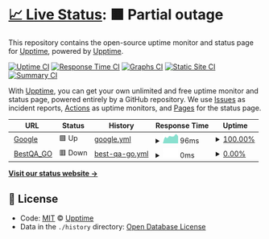 # [📈 Live Status](https://demo.upptime.js.org): <!--live status--> **🟧 Partial outage**

This repository contains the open-source uptime monitor and status page for [Upptime](https://upptime.js.org), powered by [Upptime](https://github.com/upptime/upptime).

[![Uptime CI](https://github.com/koj-co/upptime/workflows/Uptime%20CI/badge.svg)](https://github.com/koj-co/upptime/actions?query=workflow%3A%22Uptime+CI%22)
[![Response Time CI](https://github.com/koj-co/upptime/workflows/Response%20Time%20CI/badge.svg)](https://github.com/koj-co/upptime/actions?query=workflow%3A%22Response+Time+CI%22)
[![Graphs CI](https://github.com/koj-co/upptime/workflows/Graphs%20CI/badge.svg)](https://github.com/koj-co/upptime/actions?query=workflow%3A%22Graphs+CI%22)
[![Static Site CI](https://github.com/koj-co/upptime/workflows/Static%20Site%20CI/badge.svg)](https://github.com/koj-co/upptime/actions?query=workflow%3A%22Static+Site+CI%22)
[![Summary CI](https://github.com/koj-co/upptime/workflows/Summary%20CI/badge.svg)](https://github.com/koj-co/upptime/actions?query=workflow%3A%22Summary+CI%22)

With [Upptime](https://upptime.js.org), you can get your own unlimited and free uptime monitor and status page, powered entirely by a GitHub repository. We use [Issues](https://github.com/upptime/upptime/issues) as incident reports, [Actions](https://github.com/swuecho/upptime/actions) as uptime monitors, and [Pages](https://demo.upptime.js.org) for the status page.

<!--start: status pages-->
<!-- This summary is generated by Upptime (https://github.com/upptime/upptime) -->
<!-- Do not edit this manually, your changes will be overwritten -->
<!-- prettier-ignore -->
| URL | Status | History | Response Time | Uptime |
| --- | ------ | ------- | ------------- | ------ |
| <img alt="" src="https://icons.duckduckgo.com/ip3/www.google.com.ico" height="13"> [Google](https://www.google.com) | 🟩 Up | [google.yml](https://github.com/swuecho/upptime/commits/HEAD/history/google.yml) | <details><summary><img alt="Response time graph" src="./graphs/google/response-time-week.png" height="20"> 96ms</summary><br><a href="https://swuecho.github.io/upptime/history/google"><img alt="Response time 108" src="https://img.shields.io/endpoint?url=https%3A%2F%2Fraw.githubusercontent.com%2Fswuecho%2Fupptime%2FHEAD%2Fapi%2Fgoogle%2Fresponse-time.json"></a><br><a href="https://swuecho.github.io/upptime/history/google"><img alt="24-hour response time 98" src="https://img.shields.io/endpoint?url=https%3A%2F%2Fraw.githubusercontent.com%2Fswuecho%2Fupptime%2FHEAD%2Fapi%2Fgoogle%2Fresponse-time-day.json"></a><br><a href="https://swuecho.github.io/upptime/history/google"><img alt="7-day response time 96" src="https://img.shields.io/endpoint?url=https%3A%2F%2Fraw.githubusercontent.com%2Fswuecho%2Fupptime%2FHEAD%2Fapi%2Fgoogle%2Fresponse-time-week.json"></a><br><a href="https://swuecho.github.io/upptime/history/google"><img alt="30-day response time 127" src="https://img.shields.io/endpoint?url=https%3A%2F%2Fraw.githubusercontent.com%2Fswuecho%2Fupptime%2FHEAD%2Fapi%2Fgoogle%2Fresponse-time-month.json"></a><br><a href="https://swuecho.github.io/upptime/history/google"><img alt="1-year response time 107" src="https://img.shields.io/endpoint?url=https%3A%2F%2Fraw.githubusercontent.com%2Fswuecho%2Fupptime%2FHEAD%2Fapi%2Fgoogle%2Fresponse-time-year.json"></a></details> | <details><summary><a href="https://swuecho.github.io/upptime/history/google">100.00%</a></summary><a href="https://swuecho.github.io/upptime/history/google"><img alt="All-time uptime 100.00%" src="https://img.shields.io/endpoint?url=https%3A%2F%2Fraw.githubusercontent.com%2Fswuecho%2Fupptime%2FHEAD%2Fapi%2Fgoogle%2Fuptime.json"></a><br><a href="https://swuecho.github.io/upptime/history/google"><img alt="24-hour uptime 100.00%" src="https://img.shields.io/endpoint?url=https%3A%2F%2Fraw.githubusercontent.com%2Fswuecho%2Fupptime%2FHEAD%2Fapi%2Fgoogle%2Fuptime-day.json"></a><br><a href="https://swuecho.github.io/upptime/history/google"><img alt="7-day uptime 100.00%" src="https://img.shields.io/endpoint?url=https%3A%2F%2Fraw.githubusercontent.com%2Fswuecho%2Fupptime%2FHEAD%2Fapi%2Fgoogle%2Fuptime-week.json"></a><br><a href="https://swuecho.github.io/upptime/history/google"><img alt="30-day uptime 100.00%" src="https://img.shields.io/endpoint?url=https%3A%2F%2Fraw.githubusercontent.com%2Fswuecho%2Fupptime%2FHEAD%2Fapi%2Fgoogle%2Fuptime-month.json"></a><br><a href="https://swuecho.github.io/upptime/history/google"><img alt="1-year uptime 100.00%" src="https://img.shields.io/endpoint?url=https%3A%2F%2Fraw.githubusercontent.com%2Fswuecho%2Fupptime%2FHEAD%2Fapi%2Fgoogle%2Fuptime-year.json"></a></details>
| <img alt="" src="https://icons.duckduckgo.com/ip3/www.bestqa.net.ico" height="13"> [BestQA_GO](https://www.bestqa.net/go/bestqa_dev/up) | 🟥 Down | [best-qa-go.yml](https://github.com/swuecho/upptime/commits/HEAD/history/best-qa-go.yml) | <details><summary><img alt="Response time graph" src="./graphs/best-qa-go/response-time-week.png" height="20"> 0ms</summary><br><a href="https://swuecho.github.io/upptime/history/best-qa-go"><img alt="Response time 1349" src="https://img.shields.io/endpoint?url=https%3A%2F%2Fraw.githubusercontent.com%2Fswuecho%2Fupptime%2FHEAD%2Fapi%2Fbest-qa-go%2Fresponse-time.json"></a><br><a href="https://swuecho.github.io/upptime/history/best-qa-go"><img alt="24-hour response time 0" src="https://img.shields.io/endpoint?url=https%3A%2F%2Fraw.githubusercontent.com%2Fswuecho%2Fupptime%2FHEAD%2Fapi%2Fbest-qa-go%2Fresponse-time-day.json"></a><br><a href="https://swuecho.github.io/upptime/history/best-qa-go"><img alt="7-day response time 0" src="https://img.shields.io/endpoint?url=https%3A%2F%2Fraw.githubusercontent.com%2Fswuecho%2Fupptime%2FHEAD%2Fapi%2Fbest-qa-go%2Fresponse-time-week.json"></a><br><a href="https://swuecho.github.io/upptime/history/best-qa-go"><img alt="30-day response time 0" src="https://img.shields.io/endpoint?url=https%3A%2F%2Fraw.githubusercontent.com%2Fswuecho%2Fupptime%2FHEAD%2Fapi%2Fbest-qa-go%2Fresponse-time-month.json"></a><br><a href="https://swuecho.github.io/upptime/history/best-qa-go"><img alt="1-year response time 1321" src="https://img.shields.io/endpoint?url=https%3A%2F%2Fraw.githubusercontent.com%2Fswuecho%2Fupptime%2FHEAD%2Fapi%2Fbest-qa-go%2Fresponse-time-year.json"></a></details> | <details><summary><a href="https://swuecho.github.io/upptime/history/best-qa-go">0.00%</a></summary><a href="https://swuecho.github.io/upptime/history/best-qa-go"><img alt="All-time uptime 76.39%" src="https://img.shields.io/endpoint?url=https%3A%2F%2Fraw.githubusercontent.com%2Fswuecho%2Fupptime%2FHEAD%2Fapi%2Fbest-qa-go%2Fuptime.json"></a><br><a href="https://swuecho.github.io/upptime/history/best-qa-go"><img alt="24-hour uptime 0.00%" src="https://img.shields.io/endpoint?url=https%3A%2F%2Fraw.githubusercontent.com%2Fswuecho%2Fupptime%2FHEAD%2Fapi%2Fbest-qa-go%2Fuptime-day.json"></a><br><a href="https://swuecho.github.io/upptime/history/best-qa-go"><img alt="7-day uptime 0.00%" src="https://img.shields.io/endpoint?url=https%3A%2F%2Fraw.githubusercontent.com%2Fswuecho%2Fupptime%2FHEAD%2Fapi%2Fbest-qa-go%2Fuptime-week.json"></a><br><a href="https://swuecho.github.io/upptime/history/best-qa-go"><img alt="30-day uptime 1.38%" src="https://img.shields.io/endpoint?url=https%3A%2F%2Fraw.githubusercontent.com%2Fswuecho%2Fupptime%2FHEAD%2Fapi%2Fbest-qa-go%2Fuptime-month.json"></a><br><a href="https://swuecho.github.io/upptime/history/best-qa-go"><img alt="1-year uptime 32.57%" src="https://img.shields.io/endpoint?url=https%3A%2F%2Fraw.githubusercontent.com%2Fswuecho%2Fupptime%2FHEAD%2Fapi%2Fbest-qa-go%2Fuptime-year.json"></a></details>

<!--end: status pages-->

[**Visit our status website →**](https://swuecho.github.io/upptime)

## 📄 License

- Code: [MIT](./LICENSE) © [Upptime](https://upptime.js.org)
- Data in the `./history` directory: [Open Database License](https://opendatacommons.org/licenses/odbl/1-0/)
